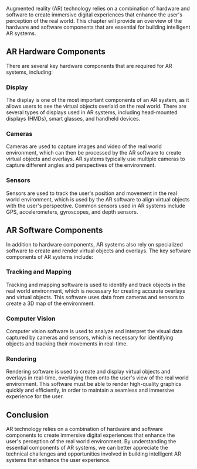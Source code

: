 
Augmented reality (AR) technology relies on a combination of hardware and software to create immersive digital experiences that enhance the user's perception of the real world. This chapter will provide an overview of the hardware and software components that are essential for building intelligent AR systems.

AR Hardware Components
----------------------

There are several key hardware components that are required for AR systems, including:

### Display

The display is one of the most important components of an AR system, as it allows users to see the virtual objects overlaid on the real world. There are several types of displays used in AR systems, including head-mounted displays (HMDs), smart glasses, and handheld devices.

### Cameras

Cameras are used to capture images and video of the real world environment, which can then be processed by the AR software to create virtual objects and overlays. AR systems typically use multiple cameras to capture different angles and perspectives of the environment.

### Sensors

Sensors are used to track the user's position and movement in the real world environment, which is used by the AR software to align virtual objects with the user's perspective. Common sensors used in AR systems include GPS, accelerometers, gyroscopes, and depth sensors.

AR Software Components
----------------------

In addition to hardware components, AR systems also rely on specialized software to create and render virtual objects and overlays. The key software components of AR systems include:

### Tracking and Mapping

Tracking and mapping software is used to identify and track objects in the real world environment, which is necessary for creating accurate overlays and virtual objects. This software uses data from cameras and sensors to create a 3D map of the environment.

### Computer Vision

Computer vision software is used to analyze and interpret the visual data captured by cameras and sensors, which is necessary for identifying objects and tracking their movements in real-time.

### Rendering

Rendering software is used to create and display virtual objects and overlays in real-time, overlaying them onto the user's view of the real world environment. This software must be able to render high-quality graphics quickly and efficiently, in order to maintain a seamless and immersive experience for the user.

Conclusion
----------

AR technology relies on a combination of hardware and software components to create immersive digital experiences that enhance the user's perception of the real world environment. By understanding the essential components of AR systems, we can better appreciate the technical challenges and opportunities involved in building intelligent AR systems that enhance the user experience.
